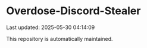 # Overdose-Discord-Stealer

Last updated: 2025-05-30 04:14:09

This repository is automatically maintained.
